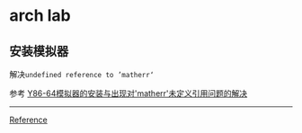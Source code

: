 # arch lab

## 安装模拟器

解决`undefined reference to ’matherr‘`

参考 [Y86-64模拟器的安装与出现对'matherr'未定义引用问题的解决](https://blog.csdn.net/g_x_l_233/article/details/83957381)


<HR>

[Reference](https://github.com/Exely/CSAPP-Labs/blob/master/notes/archlab.md)